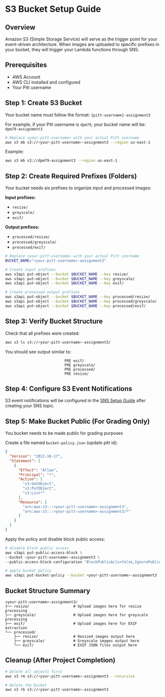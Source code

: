 # S3 Bucket Setup Guide

## Overview

Amazon S3 (Simple Storage Service) will serve as the trigger point for your event-driven architecture. When images are uploaded to specific prefixes in your bucket, they will trigger your Lambda functions through SNS.

## Prerequisites

- AWS Account
- AWS CLI installed and configured
- Your Pitt username

## Step 1: Create S3 Bucket

Your bucket name must follow the format: `{pitt-username}-assignment3`

For example, if your Pitt username is `dpm79`, your bucket name will be: `dpm79-assignment3`

```bash
# Replace <your-pitt-username> with your actual Pitt username
aws s3 mb s3://<your-pitt-username>-assignment3 --region us-east-1
```

Example:
```bash
aws s3 mb s3://dpm79-assignment3 --region us-east-1
```

## Step 2: Create Required Prefixes (Folders)

Your bucket needs six prefixes to organize input and processed images:

**Input prefixes:**
- `resize/`
- `greyscale/`
- `exif/`

**Output prefixes:**
- `processed/resize/`
- `processed/greyscale/`
- `processed/exif/`

```bash
# Replace <your-pitt-username> with your actual Pitt username
BUCKET_NAME="<your-pitt-username>-assignment3"

# Create input prefixes
aws s3api put-object --bucket $BUCKET_NAME --key resize/
aws s3api put-object --bucket $BUCKET_NAME --key greyscale/
aws s3api put-object --bucket $BUCKET_NAME --key exif/

# Create processed output prefixes
aws s3api put-object --bucket $BUCKET_NAME --key processed/resize/
aws s3api put-object --bucket $BUCKET_NAME --key processed/greyscale/
aws s3api put-object --bucket $BUCKET_NAME --key processed/exif/
```

## Step 3: Verify Bucket Structure

Check that all prefixes were created:

```bash
aws s3 ls s3://<your-pitt-username>-assignment3/
```

You should see output similar to:
```
                           PRE exif/
                           PRE greyscale/
                           PRE processed/
                           PRE resize/
```

## Step 4: Configure S3 Event Notifications

S3 event notifications will be configured in the [SNS Setup Guide](./sns-setup.md) after creating your SNS topic.

## Step 5: Make Bucket Public (For Grading Only)
You bucket needs to be made public for grading purposes

Create a file named `bucket-policy.json` (update pitt id):

```json
{
  "Version": "2012-10-17",
  "Statement": [
    {
      "Effect": "Allow",
      "Principal": "*",
      "Action": [
        "s3:GetObject",
        "s3:PutObject",
        "s3:List*"
      ],
      "Resource": [
        "arn:aws:s3:::<your-pitt-username>-assignment3",
        "arn:aws:s3:::<your-pitt-username>-assignment3/*"
      ]
    }
  ]
}

```

Apply the policy and disable block public access:

```bash
# disable block public access
aws s3api put-public-access-block \
--bucket <your-pitt-username>-assignment3 \
--public-access-block-configuration "BlockPublicAcls=false,IgnorePublicAcls=false,BlockPublicPolicy=false,RestrictPublicBuckets=false"

# apply bucket policy
aws s3api put-bucket-policy --bucket <your-pitt-username>-assignment3 --policy file://bucket-policy.json
```


## Bucket Structure Summary

```
<your-pitt-username>-assignment3/
├── resize/                    # Upload images here for resize processing
├── greyscale/                 # Upload images here for greyscale processing
├── exif/                      # Upload images here for EXIF extraction
└── processed/
    ├── resize/                # Resized images output here
    ├── greyscale/             # Greyscale images output here
    └── exif/                  # EXIF JSON files output here
```

## Cleanup (After Project Completion)

```bash
# Delete all objects first
aws s3 rm s3://<your-pitt-username>-assignment3 --recursive

# Delete the bucket
aws s3 rb s3://<your-pitt-username>-assignment3
```

